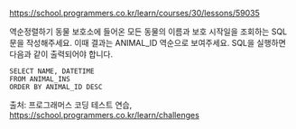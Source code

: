 https://school.programmers.co.kr/learn/courses/30/lessons/59035

역순정렬하기
동물 보호소에 들어온 모든 동물의 이름과 보호 시작일을 조회하는 SQL문을 작성해주세요. 이때 결과는 ANIMAL_ID 역순으로 보여주세요. SQL을 실행하면 다음과 같이 출력되어야 합니다.

```
SELECT NAME, DATETIME
FROM ANIMAL_INS
ORDER BY ANIMAL_ID DESC
```

출처: 프로그래머스 코딩 테스트 연습, https://school.programmers.co.kr/learn/challenges
